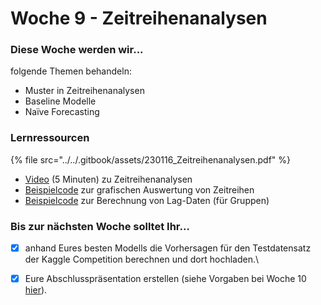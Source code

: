 # Woche 9 - Zeitreihenanalysen

### Diese Woche werden wir...

folgende Themen behandeln:

* Muster in Zeitreihenanalysen
* Baseline Modelle
* Naïve Forecasting

### Lernressourcen

{% file src="../../.gitbook/assets/230116_Zeitreihenanalysen.pdf" %}

* [Video](https://coursera.org/share/3f650f2a9fc3aef4a5ce140f99daf9a3) (5 Minuten) zu Zeitreihenanalysen
* [Beispielcode](https://github.com/opencampus-sh/einfuehrung-in-data-science-und-ml/blob/main/Zeitreihenanalyse/time-series-examples.R) zur grafischen Auswertung von Zeitreihen
* [Beispielcode](https://github.com/opencampus-sh/einfuehrung-in-data-science-und-ml/blob/main/Zeitreihenanalyse/calculating-lag-variables.R) zur Berechnung von Lag-Daten (für Gruppen)

### Bis zur nächsten Woche solltet Ihr...

* [x] anhand Eures besten Modells die Vorhersagen für den Testdatensatz der Kaggle Competition berechnen und dort hochladen.\

* [x] Eure Abschlusspräsentation erstellen (siehe Vorgaben bei Woche 10 [hier](https://opencampus.gitbook.io/opencampus-machine-learning-program/einfuehrung-in-data-science-und-maschinelles-lernen/woche-9-projektpraesentationen)).
